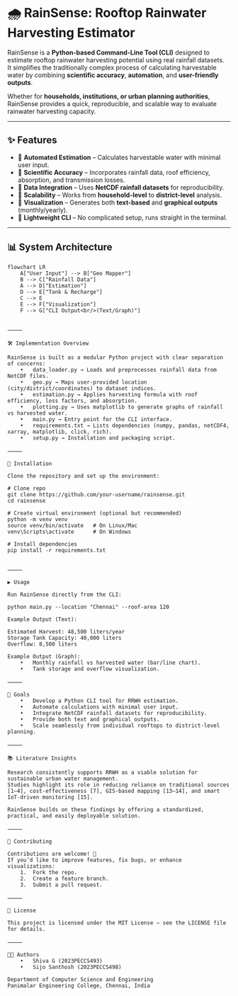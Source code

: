 # 🌧️ RainSense: Rooftop Rainwater Harvesting Estimator

RainSense is a **Python-based Command-Line Tool (CLI)** designed to estimate rooftop rainwater harvesting potential using real rainfall datasets.  
It simplifies the traditionally complex process of calculating harvestable water by combining **scientific accuracy**, **automation**, and **user-friendly outputs**.  

Whether for **households, institutions, or urban planning authorities**, RainSense provides a quick, reproducible, and scalable way to evaluate rainwater harvesting capacity.  

---

## ✨ Features
- 🔹 **Automated Estimation** – Calculates harvestable water with minimal user input.  
- 🔹 **Scientific Accuracy** – Incorporates rainfall data, roof efficiency, absorption, and transmission losses.  
- 🔹 **Data Integration** – Uses **NetCDF rainfall datasets** for reproducibility.  
- 🔹 **Scalability** – Works from **household-level** to **district-level** analysis.  
- 🔹 **Visualization** – Generates both **text-based** and **graphical outputs** (monthly/yearly).  
- 🔹 **Lightweight CLI** – No complicated setup, runs straight in the terminal.  

---

## 📊 System Architecture
```mermaid
flowchart LR
    A["User Input"] --> B["Geo Mapper"]
    B --> C["Rainfall Data"]
    A --> D["Estimation"]
    D --> E["Tank & Recharge"]
    C --> E
    E --> F["Visualization"]
    F --> G["CLI Output<br/>(Text/Graph)"]


⸻

🛠️ Implementation Overview

RainSense is built as a modular Python project with clear separation of concerns:
	•	data_loader.py → Loads and preprocesses rainfall data from NetCDF files.
	•	geo.py → Maps user-provided location (city/district/coordinates) to dataset indices.
	•	estimation.py → Applies harvesting formula with roof efficiency, loss factors, and absorption.
	•	plotting.py → Uses matplotlib to generate graphs of rainfall vs harvested water.
	•	main.py → Entry point for the CLI interface.
	•	requirements.txt → Lists dependencies (numpy, pandas, netCDF4, xarray, matplotlib, click, rich).
	•	setup.py → Installation and packaging script.

⸻

🚀 Installation

Clone the repository and set up the environment:

# Clone repo
git clone https://github.com/your-username/rainsense.git
cd rainsense

# Create virtual environment (optional but recommended)
python -m venv venv
source venv/bin/activate   # On Linux/Mac
venv\Scripts\activate      # On Windows

# Install dependencies
pip install -r requirements.txt


⸻

▶️ Usage

Run RainSense directly from the CLI:

python main.py --location "Chennai" --roof-area 120

Example Output (Text):

Estimated Harvest: 48,500 liters/year
Storage Tank Capacity: 40,000 liters
Overflow: 8,500 liters

Example Output (Graph):
	•	Monthly rainfall vs harvested water (bar/line chart).
	•	Tank storage and overflow visualization.

⸻

🎯 Goals
	•	Develop a Python CLI tool for RRWH estimation.
	•	Automate calculations with minimal user input.
	•	Integrate NetCDF rainfall datasets for reproducibility.
	•	Provide both text and graphical outputs.
	•	Scale seamlessly from individual rooftops to district-level planning.

⸻

📚 Literature Insights

Research consistently supports RRWH as a viable solution for sustainable urban water management.
Studies highlight its role in reducing reliance on traditional sources [1–4], cost-effectiveness [7], GIS-based mapping [13–14], and smart IoT-driven monitoring [15].

RainSense builds on these findings by offering a standardized, practical, and easily deployable solution.

⸻

🤝 Contributing

Contributions are welcome! 🚀
If you’d like to improve features, fix bugs, or enhance visualizations:
	1.	Fork the repo.
	2.	Create a feature branch.
	3.	Submit a pull request.

⸻

📄 License

This project is licensed under the MIT License – see the LICENSE file for details.

⸻

👨‍💻 Authors
	•	Shiva G (2023PECCS493)
	•	Sijo Santhosh (2023PECCS498)

Department of Computer Science and Engineering
Panimalar Engineering College, Chennai, India
